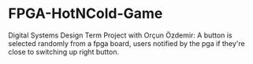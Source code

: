# FPGA-HotNCold-Game
Digital Systems Design Term Project with Orçun Özdemir: A button is selected randomly from a fpga board, users notified by the pga if they're close to switching up right button. 
